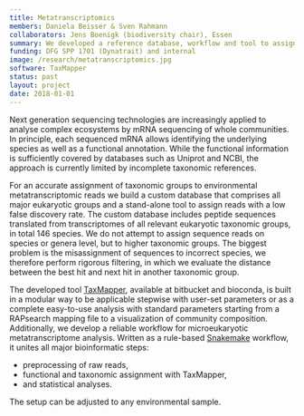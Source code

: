 ```yaml
---
title: Metatranscriptomics
members: Daniela Beisser & Sven Rahmann
collaborators: Jens Boenigk (biodiversity chair), Essen
summary: We developed a reference database, workflow and tool to assign reads from eukaryotic metatranscriptome experiments to both species and a functional class.
funding: DFG SPP 1701 (Dynatrait) and internal
image: /research/metatranscriptomics.jpg
software: TaxMapper
status: past
layout: project
date: 2018-01-01
---
```


Next generation sequencing technologies are increasingly applied to analyse complex ecosystems by mRNA sequencing of whole communities.
In principle, each sequenced mRNA allows identifying the underlying species as well as a functional annotation.
While the functional information is sufficiently covered by databases such as Uniprot and NCBI, the approach is currently limited by incomplete taxonomic references.

For an accurate assignment of taxonomic groups to environmental metatranscriptomic reads we build a custom database that comprises all major eukaryotic groups and a stand-alone tool to assign reads with a low false discovery rate.
The custom database includes peptide sequences translated from transcriptomes of all relevant eukaryotic taxonomic groups, in total 146 species.
We do not attempt to assign sequence reads on species or genera level, but to higher taxonomic groups.
The biggest problem is the misassignment of sequences to incorrect species, we therefore perform rigorous filtering, in which we evaluate the distance between the best hit and next hit in another taxonomic group.

The developed tool [TaxMapper](/software#TaxMapper), available at bitbucket and bioconda, is built in a modular way to be applicable stepwise with user-set parameters or as a complete easy-to-use analysis with standard parameters starting from a RAPsearch mapping file to a visualization of community composition.
Additionally, we develop a reliable workflow for microeukaryotic metatranscriptome analysis.
Written as a rule-based [Snakemake](/software#Snakemake) workflow, it unites all major bioinformatic steps: 
* preprocessing of raw reads,
* functional and taxonomic assignment with TaxMapper,
* and statistical analyses.

The setup can be adjusted to any environmental sample.
